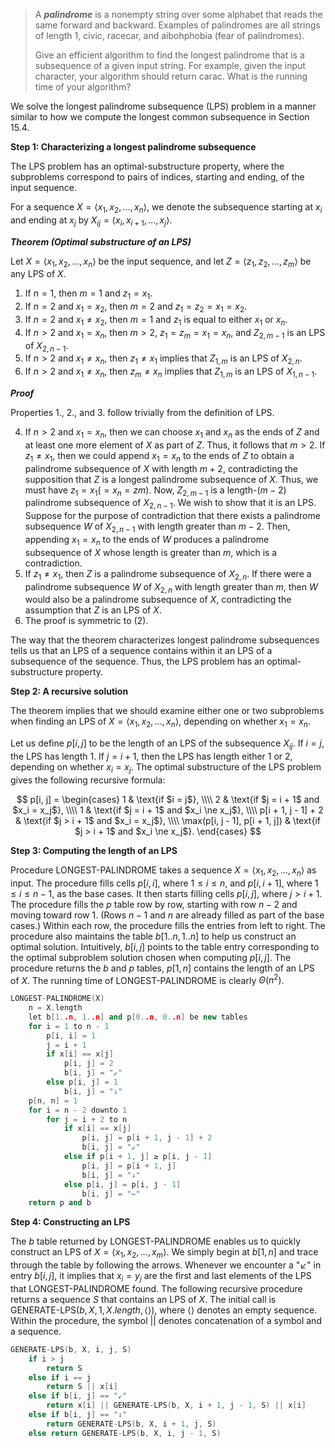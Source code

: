 > A ***palindrome*** is a nonempty string over some alphabet that reads the same forward and backward. Examples of palindromes are all strings of length $1$, $\text{civic}$, $\text{racecar}$, and $\text{aibohphobia}$ (fear of palindromes). 
>
> Give an efficient algorithm to find the longest palindrome that is a subsequence of a given input string. For example, given the input $\text{character}$, your algorithm should return $\text{carac}$. What is the running time of your algorithm?

We solve the longest palindrome subsequence ($\text{LPS}$) problem in a manner similar to how we compute the longest common subsequence in Section 15.4.

**Step 1: Characterizing a longest palindrome subsequence**

The $\text{LPS}$ problem has an optimal-substructure property, where the subproblems correspond to pairs of indices, starting and ending, of the input sequence.

For a sequence $X = \langle x_1, x_2, \ldots, x_n\rangle$, we denote the subsequence starting at $x_i$ and ending at $x_j$ by $X_{ij} = \langle x_i, x_{i + 1}, \ldots, x_j \rangle$.

***Theorem (Optimal substructure of an LPS)***

Let $X = \langle x_1, x_2, \ldots, x_n \rangle$ be the input sequence, and let $Z = \langle z_1, z_2, \ldots, z_m \rangle$ be any $\text{LPS}$ of $X$.

1. If $n = 1$, then $m = 1$ and $z_1 = x_1$.
2. If $n = 2$ and $x_1 = x_2$, then $m = 2$ and $z_1 = z_2 = x_1 = x_2$.
3. If $n = 2$ and $x_1 \ne x_2$, then $m = 1$ and $z_1$ is equal to either $x_1$ or $x_n$.
4. If $n > 2$ and $x_1 = x_n$, then $m > 2$, $z_1 = z_m = x_1 = x_n$, and $Z_{2, m - 1}$ is an $\text{LPS}$ of $X_{2, n - 1}$.
5. If $n > 2$ and $x_1\ne x_n$, then $z_1 \ne x_1$ implies that $Z_{1, m}$ is an $\text{LPS}$ of $X_{2, n}$.
6. If $n > 2$ and $x_1\ne x_n$, then $z_m \ne x_n$ implies that $Z_{1, m}$ is an $\text{LPS}$ of $X_{1, n - 1}$.

***Proof*** 

Properties 1., 2., and 3. follow trivially from the definition of $\text{LPS}$.

4. If $n > 2$ and $x_1 = x_n$, then we can choose $x_1$ and $x_n$ as the ends of $Z$ and at least one more element of $X$ as part of $Z$. Thus, it follows that $m > 2$. If $z_1 \ne x_1$, then we could append $x_1 = x_n$ to the ends of $Z$ to obtain a palindrome subsequence of $X$ with length $m + 2$, contradicting the supposition that $Z$ is a longest palindrome subsequence of $X$. Thus, we must have $z_1 = x_1 (= x_n = zm)$. Now, $Z_{2, m - 1}$ is a length-$(m - 2)$ palindrome subsequence of $X_{2, n - 1}$. We wish to show that it is an $\text{LPS}$. Suppose for the purpose of contradiction that there exists a palindrome subsequence $W$ of $X_{2, n - 1}$ with length greater than $m - 2$. Then, appending $x_1 = x_n$ to the ends of $W$ produces a palindrome subsequence of $X$ whose length is greater than $m$, which is a contradiction.
5. If $z_1 \ne x_1$, then $Z$ is a palindrome subsequence of $X_{2, n}$. If there were a palindrome subsequence $W$ of $X_{2, n}$ with length greater than $m$, then $W$ would also be a palindrome subsequence of $X$, contradicting the assumption that $Z$ is an $\text{LPS}$ of $X$.
6. The proof is symmetric to (2).

The way that the theorem characterizes longest palindrome subsequences tells us that an $\text{LPS}$ of a sequence contains within it an $\text{LPS}$ of a subsequence of the sequence. Thus, the $\text{LPS}$ problem has an optimal-substructure property.

**Step 2: A recursive solution**

The theorem implies that we should examine either one or two subproblems when finding an $\text{LPS}$ of $X = \langle x_1, x_2, \ldots, x_n \rangle$, depending on whether $x_1 = x_n$.

Let us define $p[i, j]$  to be the length of an $\text{LPS}$ of the subsequence $X_{ij}$. If $i = j$, the $\text{LPS}$ has length $1$. If $j = i + 1$, then the $\text{LPS}$ has length either $1$ or $2$, depending on whether $x_i = x_j$. The optimal substructure of the $\text{LPS}$ problem gives the following recursive formula:

$$
p[i, j] =
\begin{cases}
1                   & \text{if $i = j$}, \\\\
2                   & \text{if $j = i + 1$ and $x_i = x_j$}, \\\\
1                   & \text{if $j = i + 1$ and $x_i \ne x_j$}, \\\\
p[i + 1, j - 1] + 2 & \text{if $j > i + 1$ and $x_i = x_j$}, \\\\
\max(p[i, j - 1], p[i + 1, j]) & \text{if $j > i + 1$ and $x_i \ne x_j$}.
\end{cases}
$$

**Step 3: Computing the length of an LPS**

Procedure $\text{LONGEST-PALINDROME}$ takes a sequence $X = \langle x_1, x_2, \ldots, x_n \rangle$ as input. The procedure fills cells $p[i, i]$, where $1 \le i \le n$, and $p[i, i + 1]$, where $1 \le i \le n - 1$, as the base cases. It then starts filling cells $p[i, j]$, where $j > i + 1$. The procedure fills the $p$ table row by row, starting with row $n - 2$ and moving toward row $1$. (Rows $n - 1$ and $n$ are already filled as part of the base cases.) Within each row, the procedure fills the entries from left to right. The procedure also maintains the table $b[1..n, 1..n]$ to help us construct an optimal solution. Intuitively, $b[i, j]$ points to the table entry corresponding to the optimal subproblem solution chosen when computing $p[i, j]$. The procedure returns the $b$ and $p$ tables, $p[1, n]$ contains the length of an $\text{LPS}$ of $X$. The running time of $\text{LONGEST-PALINDROME}$ is clearly $\Theta(n^2)$.

```cpp
LONGEST-PALINDROME(X)
    n = X.length
    let b[1..n, 1..n] and p[0..n, 0..n] be new tables
    for i = 1 to n - 1
        p[i, i] = 1
        j = i + 1
        if x[i] == x[j]
            p[i, j] = 2
            b[i, j] = "↙"
        else p[i, j] = 1
            b[i, j] = "↓"
    p[n, n] = 1
    for i = n - 2 downto 1
        for j = i + 2 to n
            if x[i] == x[j]
                p[i, j] = p[i + 1, j - 1] + 2
                b[i, j] = "↙"
            else if p[i + 1, j] ≥ p[i, j - 1]
                p[i, j] = p[i + 1, j]
                b[i, j] = "↓"
            else p[i, j] = p[i, j - 1]
                b[i, j] = "←"
    return p and b
```

**Step 4: Constructing an LPS**

The $b$ table returned by $\text{LONGEST-PALINDROME}$ enables us to quickly construct an $\text{LPS}$ of $X = \langle x_1, x_2, \ldots, x_m\rangle$. We simply begin at $b[1, n]$ and trace through the table by following the arrows. Whenever we encounter a "$\swarrow$" in entry $b[i, j]$, it implies that $x_i = y_j$ are the first and last elements of the $\text{LPS}$ that $\text{LONGEST-PALINDROME}$ found. The following recursive procedure returns a sequence $S$ that contains an $\text{LPS}$ of $X$. The initial call is $\text{GENERATE-LPS}(b, X, 1, X.length, \langle \rangle)$, where $\langle\rangle$ denotes an empty sequence. Within the procedure, the symbol $||$ denotes concatenation of a symbol and a sequence.

```cpp
GENERATE-LPS(b, X, i, j, S)
    if i > j
        return S
    else if i == j
        return S || x[i]
    else if b[i, j] == "↙"
        return x[i] || GENERATE-LPS(b, X, i + 1, j - 1, S) || x[i]
    else if b[i, j] == "↓"
        return GENERATE-LPS(b, X, i + 1, j, S)
    else return GENERATE-LPS(b, X, i, j - 1, S)
```
